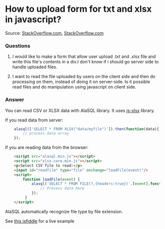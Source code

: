 # How to upload form for txt and xlsx in javascript?

Source: [StackOverflow.com](http://stackoverflow.com/questions/19211193/upload-form-for-txt-and-xlsx-in-javascript/27656225#27656225), [StackOverflow.com](http://stackoverflow.com/questions/5867675/how-can-you-read-excel-2007-file-xlsx-using-javascript-vbscript/27656359#27656359)

### Questions

1. I would like to make a form that allow user upload .txt and .xlsx file and write this file's contents in a div.I don't know if i should go server side to handle uploaded files.

2. I want to read the file uploaded by users on the client side and then do processing on them, instead of doing it on server-side. Is it possible read files and do manipulation using javascript on client side.

### Answer

You can read CSV or XLSX data with AlaSQL library. It uses [js-xlsx](js-xlsx) library.

If you read data from server:
```js
    alasql(['SELECT * FROM XLSX("data/myfile")']).then(function(data){
        // process data array
    });
```
If you are reading data from the browser:
```html
    <script src="alasql.min.js"></script>
    <script src="xlsx.core.min.js"></script>
    <p>Select CSV file to read:</p>
    <input id="readfile" type="file" onchange="loadFile(event)"/>
    <script>
        function loadFile(event) {
	        alasql('SELECT * FROM FILE(?,{headers:true})',[event],function(data){
		        // Process data here
	        });
         }
    </script>
```

AlaSQL automatically recognize file type by file extension.

See [this jsfiddle](http://jsfiddle.net/3ve90afo/) for a live example
